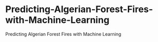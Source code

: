 # Predicting-Algerian-Forest-Fires-with-Machine-Learning
Predicting Algerian Forest Fires with Machine Learning
